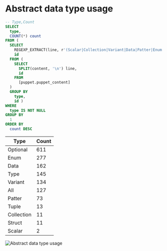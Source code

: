 # Abstract data type usage

```sql
-- Type,Count
SELECT
  type,
  COUNT(*) count
FROM (
  SELECT
    REGEXP_EXTRACT(line, r'(Scalar|Collection|Variant|Data|Patter|Enum|Tuple|Struct|Optional|Catalogentry|Type|All|Callable).+\s\$') type,
    id
  FROM (
    SELECT
      SPLIT(content, '\n') line,
      id
    FROM
      [puppet.puppet_content]
  )
  GROUP BY
    type,
    id )
WHERE
  type IS NOT NULL
GROUP BY
  1
ORDER BY
  count DESC

```

| Type       | Count |
|------------|-------|
| Optional   | 611   |
| Enum       | 277   |
| Data       | 162   |
| Type       | 145   |
| Variant    | 134   |
| All        | 127   |
| Patter     | 73    |
| Tuple      | 13    |
| Collection | 11    |
| Struct     | 11    |
| Scalar     | 2     |

![Abstract data type usage](assets/abstract-data-type-usage.png)